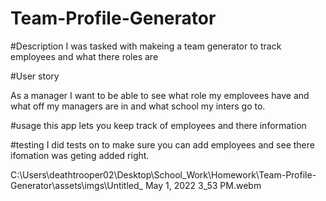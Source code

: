# Team-Profile-Generator

#Description
I was tasked with makeing a team generator to track employees and what there roles are

#User story

As a manager I want to be able to see what role my emplovees have and what off my managers are in and what school my inters go to.

#usage
this app lets you keep track of employees and there information

#testing
I did tests on to make sure you can add employees and see there ifomation was geting added right.

C:\Users\deathtrooper02\Desktop\School_Work\Homework\Team-Profile-Generator\assets\imgs\Untitled_ May 1, 2022 3_53 PM.webm
